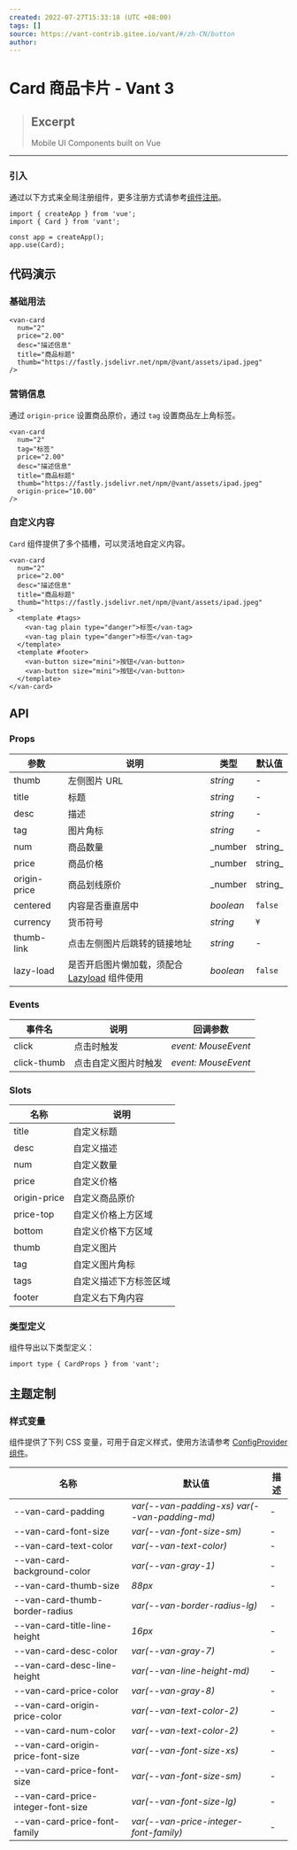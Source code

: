 ```yaml
---
created: 2022-07-27T15:33:18 (UTC +08:00)
tags: []
source: https://vant-contrib.gitee.io/vant/#/zh-CN/button
author: 
---
```


# Card 商品卡片 - Vant 3

> ## Excerpt
> Mobile UI Components built on Vue

---
### 引入

通过以下方式来全局注册组件，更多注册方式请参考[组件注册](https://vant-contrib.gitee.io/vant/#/zh-CN/advanced-usage#zu-jian-zhu-ce)。

```
import { createApp } from 'vue';
import { Card } from 'vant';

const app = createApp();
app.use(Card);
```

## 代码演示

### 基础用法

```
<van-card
  num="2"
  price="2.00"
  desc="描述信息"
  title="商品标题"
  thumb="https://fastly.jsdelivr.net/npm/@vant/assets/ipad.jpeg"
/>
```

### 营销信息

通过 `origin-price` 设置商品原价，通过 `tag` 设置商品左上角标签。

```
<van-card
  num="2"
  tag="标签"
  price="2.00"
  desc="描述信息"
  title="商品标题"
  thumb="https://fastly.jsdelivr.net/npm/@vant/assets/ipad.jpeg"
  origin-price="10.00"
/>
```

### 自定义内容

`Card` 组件提供了多个插槽，可以灵活地自定义内容。

```
<van-card
  num="2"
  price="2.00"
  desc="描述信息"
  title="商品标题"
  thumb="https://fastly.jsdelivr.net/npm/@vant/assets/ipad.jpeg"
>
  <template #tags>
    <van-tag plain type="danger">标签</van-tag>
    <van-tag plain type="danger">标签</van-tag>
  </template>
  <template #footer>
    <van-button size="mini">按钮</van-button>
    <van-button size="mini">按钮</van-button>
  </template>
</van-card>
```

## API

### Props

| 参数 | 说明 | 类型 | 默认值 |
| --- | --- | --- | --- |
| thumb | 左侧图片 URL | _string_ | \- |
| title | 标题 | _string_ | \- |
| desc | 描述 | _string_ | \- |
| tag | 图片角标 | _string_ | \- |
| num | 商品数量 | _number | string_ | \- |
| price | 商品价格 | _number | string_ | \- |
| origin-price | 商品划线原价 | _number | string_ | \- |
| centered | 内容是否垂直居中 | _boolean_ | `false` |
| currency | 货币符号 | _string_ | `¥` |
| thumb-link | 点击左侧图片后跳转的链接地址 | _string_ | \- |
| lazy-load | 是否开启图片懒加载，须配合 [Lazyload](https://vant-contrib.gitee.io/vant/#/zh-CN/lazyload) 组件使用 | _boolean_ | `false` |

### Events

| 事件名 | 说明 | 回调参数 |
| --- | --- | --- |
| click | 点击时触发 | _event: MouseEvent_ |
| click-thumb | 点击自定义图片时触发 | _event: MouseEvent_ |

### Slots

| 名称 | 说明 |
| --- | --- |
| title | 自定义标题 |
| desc | 自定义描述 |
| num | 自定义数量 |
| price | 自定义价格 |
| origin-price | 自定义商品原价 |
| price-top | 自定义价格上方区域 |
| bottom | 自定义价格下方区域 |
| thumb | 自定义图片 |
| tag | 自定义图片角标 |
| tags | 自定义描述下方标签区域 |
| footer | 自定义右下角内容 |

### 类型定义

组件导出以下类型定义：

```
import type { CardProps } from 'vant';
```

## 主题定制

### 样式变量

组件提供了下列 CSS 变量，可用于自定义样式，使用方法请参考 [ConfigProvider 组件](https://vant-contrib.gitee.io/vant/#/zh-CN/config-provider)。

| 名称 | 默认值 | 描述 |
| --- | --- | --- |
| \--van-card-padding | _var(--van-padding-xs) var(--van-padding-md)_ | \- |
| \--van-card-font-size | _var(--van-font-size-sm)_ | \- |
| \--van-card-text-color | _var(--van-text-color)_ | \- |
| \--van-card-background-color | _var(--van-gray-1)_ | \- |
| \--van-card-thumb-size | _88px_ | \- |
| \--van-card-thumb-border-radius | _var(--van-border-radius-lg)_ | \- |
| \--van-card-title-line-height | _16px_ | \- |
| \--van-card-desc-color | _var(--van-gray-7)_ | \- |
| \--van-card-desc-line-height | _var(--van-line-height-md)_ | \- |
| \--van-card-price-color | _var(--van-gray-8)_ | \- |
| \--van-card-origin-price-color | _var(--van-text-color-2)_ | \- |
| \--van-card-num-color | _var(--van-text-color-2)_ | \- |
| \--van-card-origin-price-font-size | _var(--van-font-size-xs)_ | \- |
| \--van-card-price-font-size | _var(--van-font-size-sm)_ | \- |
| \--van-card-price-integer-font-size | _var(--van-font-size-lg)_ | \- |
| \--van-card-price-font-family | _var(--van-price-integer-font-family)_ | \- |
